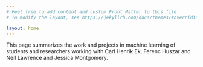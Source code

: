 ```yaml
---
# Feel free to add content and custom Front Matter to this file.
# To modify the layout, see https://jekyllrb.com/docs/themes/#overriding-theme-defaults

layout: home
---
```



This page summarizes the work and projects in machine learning of students and researchers working with Carl Henrik Ek, Ferenc Huszar and Neil Lawrence and Jessica Montgomery. 
